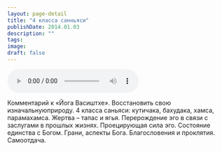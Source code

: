 ```yaml
---
layout: page-detail
title: "4 класса санньяси"
publishDate: 2014.01.03
description: ""
tags:
image:
draft: false
---
```


<audio title="2014.01.03 - 4 класса санньяси.mp3" src="https://filer-api.advayta.org/v1.0/public/files/74904" controls=""></audio>

 Комментарий к «Йога Васиштхе». Восстановить свою изначальнуюприроду. 4 класса саньяси: кутичака, бахудака, хамса, парамахамса. Жертва – тапас и ягья. Перерождение эго в связи с заслугами в прошлых жизнях. Проецирующая сила эго. Состояние единства с Богом. Грани, аспекты Бога. Благословения и проклятия. Самоотдача. 

  

